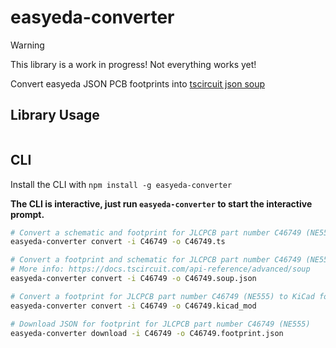 # easyeda-converter

> [!WARNING]
> This library is a work in progress! Not everything works yet!

Convert easyeda JSON PCB footprints into [tscircuit json soup](https://docs.tscircuit.com/api-reference/advanced/soup)

## Library Usage

```ts

```

## CLI

Install the CLI with `npm install -g easyeda-converter`

**The CLI is interactive, just run `easyeda-converter` to
start the interactive prompt.**

```sh
# Convert a schematic and footprint for JLCPCB part number C46749 (NE555) to tscircuit component
easyeda-converter convert -i C46749 -o C46749.ts

# Convert a footprint and schematic for JLCPCB part number C46749 (NE555) to tscircuit soup JSON
# More info: https://docs.tscircuit.com/api-reference/advanced/soup
easyeda-converter convert -i C46749 -o C46749.soup.json

# Convert a footprint for JLCPCB part number C46749 (NE555) to KiCad footprint
easyeda-converter convert -i C46749 -o C46749.kicad_mod

# Download JSON for footprint for JLCPCB part number C46749 (NE555)
easyeda-converter download -i C46749 -o C46749.footprint.json
```
